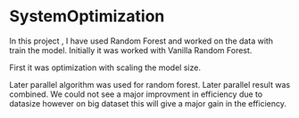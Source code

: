# SystemOptimization

In this project , I have used Random Forest and worked on the data with train the model. Initially it was worked with Vanilla Random Forest. 

First it was optimization with scaling the model size.

Later parallel algorithm was used for random forest. Later parallel result was combined. We could not see a major improvment in efficiency due to datasize however on 
big dataset this will give a major gain in the efficiency.

